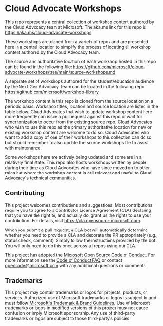 # Cloud Advocate Workshops
This repo represents a central collection of workshop content authored by the Cloud Advocacy team at Microsoft. The aka.ms link for this repo is https://aka.ms/cloud-advocate-workshops

These workshops are cloned from a variety of repos and are presented here in a central location to simplify the process of locating all workshop content authored by the Cloud Advocacy team. 

The source and authoritative location of each workshop hosted in this repo can be found in the following file: https://github.com/microsoft/cloud-advocate-workshops/tree/main/source-workshops.md

A separate set of workshops authored for the student/education audience by the Next Gen Advocacy Team can be located in the following repo https://github.com/microsoft/workshop-library

The workshop content in this repo is cloned from the source location on a periodic basis. Workshop titles, location and source location are listed in the table below. Cloud Advocates that wish to update workshop content here more frequently can issue a pull request against this repo or wait for syncrhonization to occur from the existing source repo. Cloud Advocates who wish to use this repo as the primary authoritative location for new or existing workshop content are welcome to do so. Cloud Advocates who want to add a copy of one of their workshops to this collection can do so but should remember to also update the source workshops file to assist with maintenance. 

Some workshops here are actively being updated and some are in a relatively final state. This repo also hosts workshops written by people during their time as Cloud Advocates who have since moved on to other roles but where the workshop content is still relevant and useful to Cloud Advocacy's technical communities.

## Contributing

This project welcomes contributions and suggestions.  Most contributions require you to agree to a
Contributor License Agreement (CLA) declaring that you have the right to, and actually do, grant us
the rights to use your contribution. For details, visit https://cla.opensource.microsoft.com.

When you submit a pull request, a CLA bot will automatically determine whether you need to provide
a CLA and decorate the PR appropriately (e.g., status check, comment). Simply follow the instructions
provided by the bot. You will only need to do this once across all repos using our CLA.

This project has adopted the [Microsoft Open Source Code of Conduct](https://opensource.microsoft.com/codeofconduct/).
For more information see the [Code of Conduct FAQ](https://opensource.microsoft.com/codeofconduct/faq/) or
contact [opencode@microsoft.com](mailto:opencode@microsoft.com) with any additional questions or comments.

## Trademarks

This project may contain trademarks or logos for projects, products, or services. Authorized use of Microsoft 
trademarks or logos is subject to and must follow 
[Microsoft's Trademark & Brand Guidelines](https://www.microsoft.com/en-us/legal/intellectualproperty/trademarks/usage/general).
Use of Microsoft trademarks or logos in modified versions of this project must not cause confusion or imply Microsoft sponsorship.
Any use of third-party trademarks or logos are subject to those third-party's policies.
